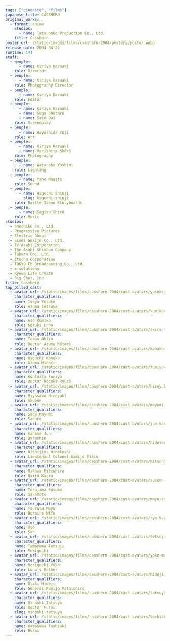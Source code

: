 ```yaml
---
tags: ["cineaste", "films"]
japanese_title: CASSHERN
original_works:
  - format: anime
    studios:
      - name: Tatsunoko Production Co., Ltd.
    title: Casshern
poster_url: /static/images/films/casshern-2004/posters/poster.webp
release_date: 2004-04-24
runtime: 141
staff:
  - people:
      - name: Kiriya Kazuaki
    role: Director
  - people:
      - name: Kiriya Kazuaki
    role: Photography Director
  - people:
      - name: Kiriya Kazuaki
    role: Editor
  - people:
      - name: Kiriya Kazuaki
      - name: Suga Shôtarô
      - name: Satô Dai
    role: Screenplay
  - people:
      - name: Hayashida Yûji
    role: Art
  - people:
      - name: Kiriya Kazuaki
      - name: Morishita Shôzô
    role: Photography
  - people:
      - name: Watanabe Yoshimi
    role: Lighting
  - people:
      - name: Yano Masato
    role: Sound
  - people:
      - name: Higuchi Shinji
        slug: higuchi-shinji
    role: Battle Scene Storyboards
  - people:
      - name: Sagisu Shirô
    role: Music
studios:
  - Shochiku Co., Ltd.
  - Progressive Pictures
  - Electric Ghost
  - Eisei Gekijo Co., Ltd.
  - TV Asahi Corporation
  - The Asahi Shimbun Company
  - Takara Co., Ltd.
  - Itochu Corporation
  - TOKYO FM Broadcasting Co., Ltd.
  - e-solutions
  - Ryowa Life Create
  - Big Shot, Inc.
title: Casshern
top_billed_cast:
  - avatar_url: /static/images/films/casshern-2004/cast-avatars/yusuke-iseya-0.webp
    character_qualifiers:
    name: Iseya Yûsuke
    role: Azuma Tetsuya
  - avatar_url: /static/images/films/casshern-2004/cast-avatars/kumiko-aso-0.webp
    character_qualifiers:
    name: Asô Kumiko
    role: Kôzuki Luna
  - avatar_url: /static/images/films/casshern-2004/cast-avatars/akira-terao-0.webp
    character_qualifiers:
    name: Terao Akira
    role: Doctor Azuma Kôtarô
  - avatar_url: /static/images/films/casshern-2004/cast-avatars/kanako-higuchi-0.webp
    character_qualifiers:
    name: Higuchi Kanako
    role: Azuma Midori
  - avatar_url: /static/images/films/casshern-2004/cast-avatars/fumiyo-kohinata-0.webp
    character_qualifiers:
    name: Kohinata Fumiyo
    role: Doctor Kôzuki Ryûzô
  - avatar_url: /static/images/films/casshern-2004/cast-avatars/hiroyuki-miyasako-0.webp
    character_qualifiers:
    name: Miyasako Hiroyuki
    role: Akubon
  - avatar_url: /static/images/films/casshern-2004/cast-avatars/mayumi-sada-0.webp
    character_qualifiers:
    name: Sada Mayumi
    role: Sagure
  - avatar_url: /static/images/films/casshern-2004/cast-avatars/jun-kaname-0.webp
    character_qualifiers:
    name: Kaname Jun
    role: Barashin
  - avatar_url: /static/images/films/casshern-2004/cast-avatars/hidetoshi-nishijima-0.webp
    character_qualifiers:
    name: Nishijima Hidetoshi
    role: Lieutenant Colonel Kamijô Mikio
  - avatar_url: /static/images/films/casshern-2004/cast-avatars/mitsuhiro-oikawa-0.webp
    character_qualifiers:
    name: Oikawa Mitsuhiro
    role: Naitô Kaoru
  - avatar_url: /static/images/films/casshern-2004/cast-avatars/susumu-terajima-0.webp
    character_qualifiers:
    name: Terajima Susumu
    role: Sakamoto
  - avatar_url: /static/images/films/casshern-2004/cast-avatars/mayu-tsuruta-0.webp
    character_qualifiers:
    name: Tsuruta Mayu
    role: Burai's Wife
  - avatar_url: /static/images/films/casshern-2004/cast-avatars/ryo-0.webp
    character_qualifiers:
    name: Ryô
    role: San
  - avatar_url: /static/images/films/casshern-2004/cast-avatars/tetsuji-tamayama-0.webp
    character_qualifiers:
    name: Tamayama Tetsuji
    role: Sekiguchi
  - avatar_url: /static/images/films/casshern-2004/cast-avatars/yoko-moriguchi-0.webp
    character_qualifiers:
    name: Moriguchi Yôko
    role: Luna's Mother
  - avatar_url: /static/images/films/casshern-2004/cast-avatars/hideji-otaki-0.webp
    character_qualifiers:
    name: Ôtaki Hideji
    role: General Kamijô Mataichirô
  - avatar_url: /static/images/films/casshern-2004/cast-avatars/tatsuya-mihashi-0.webp
    character_qualifiers:
    name: Mihashi Tatsuya
    role: Doctor Furoi
    slug: mihashi-tatsuya
  - avatar_url: /static/images/films/casshern-2004/cast-avatars/toshiaki-karasawa-0.webp
    character_qualifiers:
    name: Karasawa Toshiaki
    role: Burai
---
```

